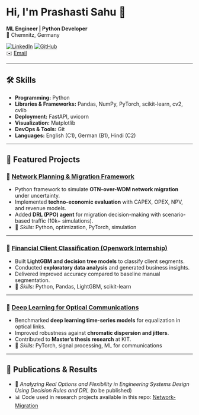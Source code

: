 # Hi, I'm Prashasti Sahu 👋  

**ML Engineer | Python Developer**  
📍 Chemnitz, Germany  

[![LinkedIn](https://img.shields.io/badge/LinkedIn-Connect-blue)](https://www.linkedin.com/in/prashastisahu-datascience) 
[![GitHub](https://img.shields.io/badge/GitHub-Profile-black)](https://github.com/prashastisahu)  
✉️ [Email](mailto:prashastisahu13@gmail.com)  

---

## 🛠️ Skills
- **Programming:** Python  
- **Libraries & Frameworks:** Pandas, NumPy, PyTorch, scikit-learn, cv2, cvlib
- **Deployment:** FastAPI, uvicorn
- **Visualization:** Matplotlib  
- **DevOps & Tools:** Git 
- **Languages:** English (C1), German (B1), Hindi (C2)  

---

## 📌 Featured Projects

### 🔹 [Network Planning & Migration Framework](https://github.com/prashastisahu/Network-Migration)  
- Python framework to simulate **OTN-over-WDM network migration** under uncertainty.  
- Implemented **techno-economic evaluation** with CAPEX, OPEX, NPV, and revenue models.  
- Added **DRL (PPO) agent** for migration decision-making with scenario-based traffic (10k+ simulations).  
- 🔧 *Skills:* Python, optimization, PyTorch, simulation  

---

### 🔹 [Financial Client Classification (Openwork Internship)](https://github.com/prashastisahu/Financial-ML)  
- Built **LightGBM and decision tree models** to classify client segments.  
- Conducted **exploratory data analysis** and generated business insights.  
- Delivered improved accuracy compared to baseline manual segmentation.  
- 🔧 *Skills:* Python, Pandas, LightGBM, scikit-learn  

---

### 🔹 [Deep Learning for Optical Communications](https://github.com/prashastisahu/Optical-Equalization)  
- Benchmarked **deep learning time-series models** for equalization in optical links.  
- Improved robustness against **chromatic dispersion and jitters**.  
- Contributed to **Master’s thesis research** at KIT.  
- 🔧 *Skills:* PyTorch, signal processing, ML for communications  

---

## 📄 Publications & Results
- 📑 *Analyzing Real Options and Flexibility in Engineering Systems Design Using Decision Rules and DRL* (to be published)  
- 📊 Code used in research projects available in this repo: [Network-Migration](https://github.com/prashastisahu/DRL-Migration)  


